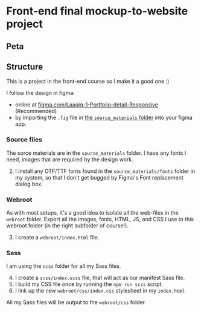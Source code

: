 # Front-end final mockup-to-website project

## Peta

## Structure

This is a project in the front-end course so I make it a good one :)

I follow the design in figma:

- online at [figma.com/Laaqiq-1-Portfolio-detail-Responsive](https://www.figma.com/file/VgF87mULloYb7HZ1EMCRzU/Laaqiq-1-Portfolio-detail-Responsive?node-id=0%3A1) (Recommended)
- by importing the `.fig` file in [the `source_materials` folder](./source_materials/) into your figma app.

### Source files

The sorce materials are in the `source_materials` folder. I have any fonts I need, images that are required by the design work.

2. I install any OTF/TTF fonts found in the `source_materials/fonts` folder in my system, so that I don't get bugged by Figma's Font replacement dialog box.

### Webroot

As with most setups, it's a good idea to isolate all the web-files in the `webroot` folder.
Export all the images, fonts, HTML, JS, and CSS I use to this webroot folder (in the right subfolder of course!).

3. I create a `webroot/index.html` file.

### Sass

I am using the `scss` folder for all my Sass files.

4. I create a `scss/index.scss` file, that will act as our manifest Sass file.
5. I build my CSS file once by running the `npm run scss` script.
6. I link up the new `webroot/css/index.css` stylesheet in my `index.html`

All my Sass files will be output to the `webroot/css` folder.